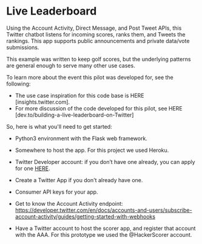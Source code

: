 # Live Leaderboard
Using the Account Activity, Direct Message, and Post Tweet APIs, this Twitter chatbot listens for incoming scores, ranks them, and Tweets the rankings. This app supports public announcements and private data/vote submissions.

This example was written to keep golf scores, but the underlying patterns are general enough to serve many other use cases. 

To learn more about the event this pilot was developed for, see the following: 

+ The use case inspiration for this code base is HERE [insights.twitter.com].
+ For more discussion of the code developed for this pilot, see HERE [dev.to/building-a-live-leaderboard-on-Twitter]


So, here is what you'll need to get started:

+ Python3 environment with the Flask web framework.
+ Somewhere to host the app. For this project we used Heroku.

+ Twitter Developer account: if you don’t have one already, you can apply for one [HERE]().
+ Create a Twitter App if you don't already have one.
+ Consumer API keys for your app. 
+ Get to know the Account Activity endpoint: https://developer.twitter.com/en/docs/accounts-and-users/subscribe-account-activity/guides/getting-started-with-webhooks
+ Have a Twitter account to host the scorer app, and register that account with the AAA. For this prototype we used the @HackerScorer account. 





